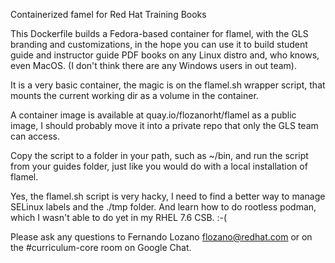 Containerized famel for Red Hat Training Books

This Dockerfile builds a Fedora-based container for flamel, with the GLS branding and customizations, in the hope you can use it to build student guide and instructor guide PDF books on any Linux distro and, who knows, even MacOS. (I don't think there are any Windows users in out team).

It is a very basic container, the magic is on the flamel.sh wrapper script, that mounts the current working dir as a volume in the container.

A container image is available at quay.io/flozanorht/flamel as a public image, I should probably move it into a private repo that only the GLS team can access.

Copy the script to a folder in your path, such as ~/bin, and run the script from your guides folder, just like you would do with a local installation of flamel.

Yes, the flamel.sh script is very hacky, I need to find a better way to manage SELinux labels and the ./tmp folder. And learn how to do rootless podman, which I wasn't able to do yet in my RHEL 7.6 CSB. :-(

Please ask any questions to Fernando Lozano <flozano@redhat.com> or on the #curriculum-core room on Google Chat.


